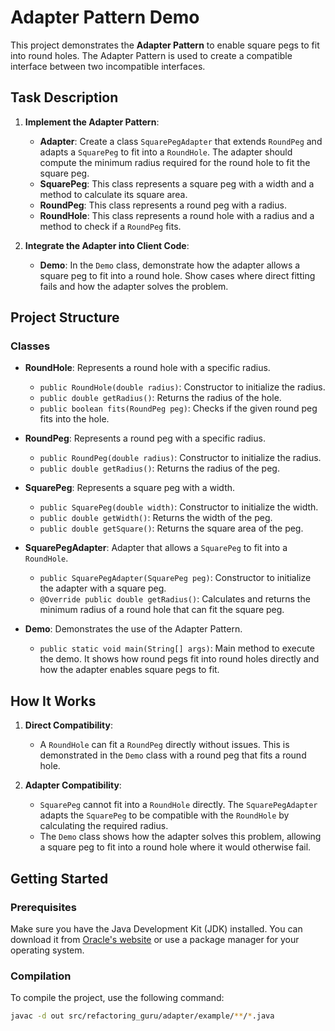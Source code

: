 # Adapter Pattern Demo

This project demonstrates the **Adapter Pattern** to enable square pegs to fit into round holes. The Adapter Pattern is used to create a compatible interface between two incompatible interfaces.

## Task Description

1. **Implement the Adapter Pattern**:
    - **Adapter**: Create a class `SquarePegAdapter` that extends `RoundPeg` and adapts a `SquarePeg` to fit into a `RoundHole`. The adapter should compute the minimum radius required for the round hole to fit the square peg.
    - **SquarePeg**: This class represents a square peg with a width and a method to calculate its square area.
    - **RoundPeg**: This class represents a round peg with a radius.
    - **RoundHole**: This class represents a round hole with a radius and a method to check if a `RoundPeg` fits.

2. **Integrate the Adapter into Client Code**:
    - **Demo**: In the `Demo` class, demonstrate how the adapter allows a square peg to fit into a round hole. Show cases where direct fitting fails and how the adapter solves the problem.

## Project Structure

### Classes

- **RoundHole**: Represents a round hole with a specific radius.
    - `public RoundHole(double radius)`: Constructor to initialize the radius.
    - `public double getRadius()`: Returns the radius of the hole.
    - `public boolean fits(RoundPeg peg)`: Checks if the given round peg fits into the hole.

- **RoundPeg**: Represents a round peg with a specific radius.
    - `public RoundPeg(double radius)`: Constructor to initialize the radius.
    - `public double getRadius()`: Returns the radius of the peg.

- **SquarePeg**: Represents a square peg with a width.
    - `public SquarePeg(double width)`: Constructor to initialize the width.
    - `public double getWidth()`: Returns the width of the peg.
    - `public double getSquare()`: Returns the square area of the peg.

- **SquarePegAdapter**: Adapter that allows a `SquarePeg` to fit into a `RoundHole`.
    - `public SquarePegAdapter(SquarePeg peg)`: Constructor to initialize the adapter with a square peg.
    - `@Override public double getRadius()`: Calculates and returns the minimum radius of a round hole that can fit the square peg.

- **Demo**: Demonstrates the use of the Adapter Pattern.
    - `public static void main(String[] args)`: Main method to execute the demo. It shows how round pegs fit into round holes directly and how the adapter enables square pegs to fit.

## How It Works

1. **Direct Compatibility**:
    - A `RoundHole` can fit a `RoundPeg` directly without issues. This is demonstrated in the `Demo` class with a round peg that fits a round hole.

2. **Adapter Compatibility**:
    - `SquarePeg` cannot fit into a `RoundHole` directly. The `SquarePegAdapter` adapts the `SquarePeg` to be compatible with the `RoundHole` by calculating the required radius.
    - The `Demo` class shows how the adapter solves this problem, allowing a square peg to fit into a round hole where it would otherwise fail.

## Getting Started

### Prerequisites

Make sure you have the Java Development Kit (JDK) installed. You can download it from [Oracle's website](https://www.oracle.com/java/technologies/javase-jdk11-downloads.html) or use a package manager for your operating system.

### Compilation

To compile the project, use the following command:

```bash
javac -d out src/refactoring_guru/adapter/example/**/*.java
